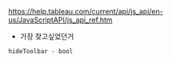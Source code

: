 https://help.tableau.com/current/api/js_api/en-us/JavaScriptAPI/js_api_ref.htm

- 가장 찾고싶었던거

```hideToolbar - bool```

